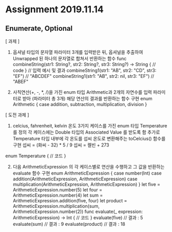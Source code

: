 
# Assignment 2019.11.14

## Enumerate, Optional

[ 과제 ]
1. 옵셔널 타입의 문자열 파라미터 3개를 입력받은 뒤, 옵셔널을 추출하여 Unwrapped 된 하나의 문자열로 합쳐서 반환하는 함수
func combineString(str1: String?, str2: String?, str3: String?) -> String {
  // code
}
// 입력 예시 및 결과
combineString1(str1: "AB", str2: "CD", str3: "EF")   // "ABCDEF"
combineString1(str1: "AB", str2: nil, str3: "EF")    // "ABEF"


2. 사칙연산(+, -, *, /)을 가진 enum 타입 Arithmetic과 2개의 자연수를 입력 파라미터로 받아 (파라미터 총 3개) 해당 연산의 결과를 반환하는 함수 구현
enum Arithmetic {
  case addition, subtraction, multiplication, division
}



[ 도전 과제 ]
1. celcius, fahrenheit, kelvin 온도 3가지 케이스를 가진 enum 타입 Temperature 를 정의
각 케이스에는 Double 타입의 Associated Value 를 받도록 함
추가로 Temperature 타입 내부에 각 온도를 섭씨 온도로 변환해주는 toCelcius() 함수를 구현
섭씨 = (화씨 - 32) * 5 / 9
섭씨 = 켈빈 + 273
 
enum Temperature {
  // 코드 
}



2. 다음 ArithmeticExpression 의 각 케이스별로 연산을 수행하고 그 값을 반환하는 evaluate 함수 구현
enum ArithmeticExpression {
  case number(Int)
  case addition(ArithmeticExpression, ArithmeticExpression)
  case multiplication(ArithmeticExpression, ArithmeticExpression)
}
let five = ArithmeticExpression.number(5)
let four = ArithmeticExpression.number(4)
let sum = ArithmeticExpression.addition(five, four)
let product = ArithmeticExpression.multiplication(sum, ArithmeticExpression.number(2))
func evaluate(_ expression: ArithmeticExpression) -> Int {
  // 코드
}
evaluate(five)    // 결과 : 5
evaluate(sum)     // 결과 : 9
evaluate(product) // 결과 : 18
